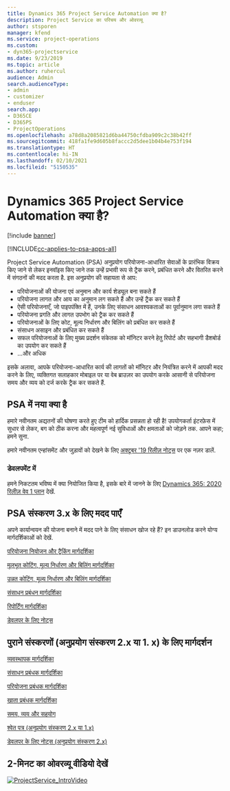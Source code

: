 ```yaml
---
title: Dynamics 365 Project Service Automation क्या है?
description: Project Service का परिचय और ओवरव्यू
author: stsporen
manager: kfend
ms.service: project-operations
ms.custom:
- dyn365-projectservice
ms.date: 9/23/2019
ms.topic: article
ms.author: ruhercul
audience: Admin
search.audienceType:
- admin
- customizer
- enduser
search.app:
- D365CE
- D365PS
- ProjectOperations
ms.openlocfilehash: a78d8a2085821d6ba44750cfdba909c2c38b42ff
ms.sourcegitcommit: 418fa1fe9d605b8faccc2d5dee1b04b4e753f194
ms.translationtype: HT
ms.contentlocale: hi-IN
ms.lasthandoff: 02/10/2021
ms.locfileid: "5150535"
---
```

# <a name="what-is-dynamics-365-project-service-automation"></a>Dynamics 365 Project Service Automation क्या है?

[!include [banner](../includes/psa-now-project-operations.md)]

[!INCLUDE[cc-applies-to-psa-apps-all](../includes/cc-applies-to-psa-apps-all.md)]

Project Service Automation (PSA) अनुप्रयोग परियोजना-आधारित सेवाओं के प्रारंभिक विक्रय किए जाने से लेकर इनवॉइस किए जाने तक उन्हें प्रभावी रूप से ट्रैक करने, प्रबंधित करने और वितरित करने में संगठनों की मदद करता है. इस अनुप्रयोग की सहायता से आप:

- परियोजनाओं की योजना एवं अनुमान और कार्य शेड्यूल बना सकते हैं
- परियोजना लागत और आय का अनुमान लग सकते हैं और उन्हें ट्रैक कर सकते हैं
- ऐसी परियोजनाएँ, जो पाइपपंक्ति में हैं, उनके लिए संसाधन आवश्यकताओं का पूर्वानुमान लगा सकते हैं
- परियोजना प्रगति और लागत उपभोग को ट्रैक कर सकते हैं
- परियोजनाओं के लिए कोट, मूल्य निर्धारण और बिलिंग को प्रबंधित कर सकते हैं
- संसाधन असाइन और प्रबंधित कर सकते हैं
- सफल परियोजनाओं के लिए मुख्य प्रदर्शन संकेतक को मॉनिटर करने हेतु रिपोर्ट और सहभागी डैशबोर्ड का उपयोग कर सकते हैं
- ...और अधिक

इसके अलावा, आपके परियोजना-आधारित कार्य की लागतों को मॉनिटर और नियंत्रित करने में आपकी मदद करने के लिए, व्यक्तिगत सलाहकार मोबाइल पर या वेब ब्राउज़र का उपयोग करके आसानी से परियोजना समय और व्यय को दर्ज करके ट्रैक कर सकते हैं.

## <a name="whats-new-in-psa"></a>PSA में नया क्या है
हमारे नवीनतम अद्यतनों की घोषणा करते हुए टीम को हार्दिक प्रसन्नता हो रही है! उपयोगकर्ता इंटरफ़ेस में सुधार से लेकर, बग को ठीक करना और महत्वपूर्ण नई सुविधाओं और क्षमताओं को जोड़ने तक. आपने कहा; हमने सुना.

हमारे नवीनतम एन्हांसमेंट और जुड़ावों को देखने के लिए [अक्टूबर '19 रिलीज़ नोट्स](https://docs.microsoft.com/dynamics365-release-plan/2019wave2/index) पर एक नज़र डालें.

### <a name="in-development"></a>डेवलपमेंट में
हमने निकटतम भविष्य में क्या नियोजित किया है, इसके बारे में जानने के लिए [Dynamics 365: 2020 रिलीज़ वेव 1 प्लान](https://docs.microsoft.com/dynamics365-release-plan/2020wave1/index) देखें.

## <a name="get-help-with-psa-version-3x"></a>PSA संस्करण 3.x के लिए मदद पाएँ
अपने कार्यान्वयन की योजना बनाने में मदद पाने के लिए संसाधन खोज रहे हैं? इन डाउनलोड करने योग्य मार्गदर्शिकाओं को देखें.

 [परियोजना नियोजन और ट्रैकिंग मार्गदर्शिका](../psa/implementation-guides/project-planning-tracking.md)

 [मूलभूत कोटिंग, मूल्य निर्धारण और बिलिंग मार्गदर्शिका](../psa/implementation-guides/begin-quoting-pricing-billing.md)

 [उन्नत कोटिंग, मूल्य निर्धारण और बिलिंग मार्गदर्शिका](../psa/implementation-guides/adv-quoting-pricing-billing.md)

 [संसाधन प्रबंधन मार्गदर्शिका](../psa/implementation-guides/resource-management-guide.md)

 [रिपोर्टिंग मार्गदर्शिका](../psa/implementation-guides/reporting-guide.md)

 [डेवलपर के लिए नोट्स](../psa/developer-guides/overview-dev-notes-v3.x.md)

## <a name="guidance-for-earlier-versions-app-version-2x-or-1x"></a>पुराने संस्करणों (अनुप्रयोग संस्करण 2.x या 1. x) के लिए मार्गदर्शन
 [व्यवस्थापक मार्गदर्शिका](../psa/admin-guide.md)

 [संसाधन प्रबंधक मार्गदर्शिका](../psa/resource-manager-guide.md)

 [परियोजना प्रबंधक मार्गदर्शिका](../psa/project-manager-guide.md)

 [खाता प्रबंधक मार्गदर्शिका](../psa/account-manager-guide.md)

 [समय, व्यय और सहयोग](../psa/time-expense-collaboration-guide.md)

 [श्वेत पत्र (अनुप्रयोग संस्करण 2.x या 1.x)](../psa/white-papers.md)

 [डेवलपर के लिए नोट्स (अनुप्रयोग संस्करण 2.x)](../psa/developer-guides/add-custom-qoi-forms-v2.x.md)

 ## <a name="watch-a-2-minute-overview-video"></a>2-मिनट का ओवरव्यू वीडियो देखें
 <a name="heroArea"></a> [![ProjectService_IntroVideo](../psa/media/project-service-intro-video.png "ProjectService_IntroVideo")](https://go.microsoft.com/fwlink/p/?LinkId=799457)


